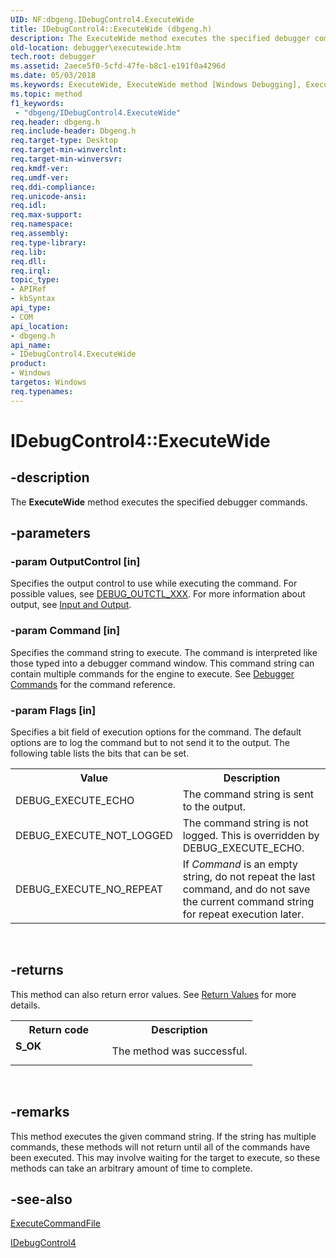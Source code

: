 ```yaml
---
UID: NF:dbgeng.IDebugControl4.ExecuteWide
title: IDebugControl4::ExecuteWide (dbgeng.h)
description: The ExecuteWide method executes the specified debugger commands.
old-location: debugger\executewide.htm
tech.root: debugger
ms.assetid: 2aece5f0-5cfd-47fe-b8c1-e191f0a4296d
ms.date: 05/03/2018
ms.keywords: ExecuteWide, ExecuteWide method [Windows Debugging], ExecuteWide method [Windows Debugging],IDebugControl4 interface, IDebugControl4 interface [Windows Debugging],ExecuteWide method, IDebugControl4.ExecuteWide, IDebugControl4::ExecuteWide, dbgeng/IDebugControl4::ExecuteWide, debugger.executewide
ms.topic: method
f1_keywords:
 - "dbgeng/IDebugControl4.ExecuteWide"
req.header: dbgeng.h
req.include-header: Dbgeng.h
req.target-type: Desktop
req.target-min-winverclnt: 
req.target-min-winversvr: 
req.kmdf-ver: 
req.umdf-ver: 
req.ddi-compliance: 
req.unicode-ansi: 
req.idl: 
req.max-support: 
req.namespace: 
req.assembly: 
req.type-library: 
req.lib: 
req.dll: 
req.irql: 
topic_type:
- APIRef
- kbSyntax
api_type:
- COM
api_location:
- dbgeng.h
api_name:
- IDebugControl4.ExecuteWide
product:
- Windows
targetos: Windows
req.typenames: 
---
```


# IDebugControl4::ExecuteWide


## -description


The <b>ExecuteWide</b>  method executes the specified debugger commands.


## -parameters




### -param OutputControl [in]

Specifies the output control to use while executing the command.  For possible values, see <a href="https://docs.microsoft.com/windows-hardware/drivers/debugger/debug-outctl-xxx">DEBUG_OUTCTL_XXX</a>.  For more information about output, see <a href="https://docs.microsoft.com/windows-hardware/drivers/debugger/input-and-output">Input and Output</a>.


### -param Command [in]

Specifies the command string to execute.  The command is interpreted like those typed into a debugger command window.  This command string can contain multiple commands for the engine to execute.  See <a href="https://docs.microsoft.com/windows-hardware/drivers/debugger/debugger-commands">Debugger Commands</a> for the command reference.


### -param Flags [in]

Specifies a bit field of execution options for the command.  The default options are to log the command but to not send it to the output.  The following table lists the bits that can be set.

<table>
<tr>
<th>Value</th>
<th>Description</th>
</tr>
<tr>
<td>
DEBUG_EXECUTE_ECHO

</td>
<td>
The command string is sent to the output.

</td>
</tr>
<tr>
<td>
DEBUG_EXECUTE_NOT_LOGGED

</td>
<td>
The command string is not logged.  This is overridden by DEBUG_EXECUTE_ECHO.

</td>
</tr>
<tr>
<td>
DEBUG_EXECUTE_NO_REPEAT

</td>
<td>
If <i>Command</i> is an empty string, do not repeat the last command, and do not save the current command string for repeat execution later.

</td>
</tr>
</table>
 


## -returns



This method can also return error values.  See <a href="https://docs.microsoft.com/windows-hardware/drivers/debugger/hresult-values">Return Values</a> for more details.

<table>
<tr>
<th>Return code</th>
<th>Description</th>
</tr>
<tr>
<td width="40%">
<dl>
<dt><b>S_OK</b></dt>
</dl>
</td>
<td width="60%">
The method was successful.

</td>
</tr>
</table>
 




## -remarks



This method executes the given command string.  If the string has multiple commands, these methods will not return until all of the commands have been executed. This may involve waiting for the target to execute, so these methods can take an arbitrary amount of time to complete.




## -see-also




<a href="https://docs.microsoft.com/windows-hardware/drivers/ddi/content/dbgeng/nf-dbgeng-idebugcontrol3-executecommandfile">ExecuteCommandFile</a>



<a href="https://docs.microsoft.com/windows-hardware/drivers/ddi/content/dbgeng/nn-dbgeng-idebugcontrol4">IDebugControl4</a>
 

 

